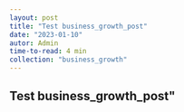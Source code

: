 ```yaml
---
layout: post
title: "Test business_growth_post"
date: "2023-01-10"
autor: Admin
time-to-read: 4 min
collection: "business_growth"
---
```



## Test business_growth_post"

